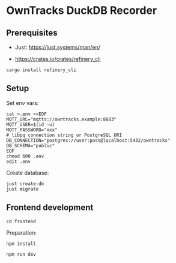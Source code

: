 # OwnTracks DuckDB Recorder

## Prerequisites

* Just: https://just.systems/man/en/

* https://crates.io/crates/refinery_cli

```
cargo install refinery_cli
```

## Setup

Set env vars:

```
cat >.env <<EOF
MQTT_URL="mqtts://owntracks.example:8883"
MQTT_USER=$(id -u)
MQTT_PASSWORD="xxx"
# libpq connection string or PostgreSQL URI
DB_CONNECTION="postgres://user:pass@localhost:5432/owntracks"
DB_SCHEMA="public"
EOF
chmod 600 .env
edit .env
```

Create database:
```
just create-db
just migrate
```

## Frontend development

```
cd frontend
```

Preparation:
```
npm install
```

```
npm run dev
```
